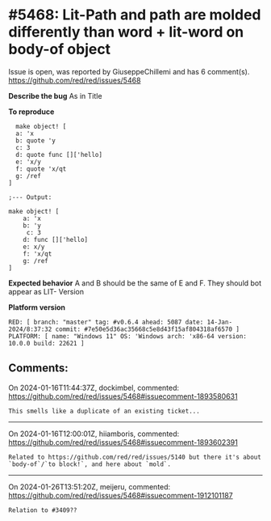 
#5468: Lit-Path and path are molded differently than word + lit-word on body-of object
================================================================================
Issue is open, was reported by GiuseppeChillemi and has 6 comment(s).
<https://github.com/red/red/issues/5468>


**Describe the bug**
As in Title


**To reproduce**
```
  make object! [
  a: 'x 
  b: quote 'y 
  c: 3 
  d: quote func []['hello] 
  e: 'x/y 
  f: quote 'x/qt 
  g: /ref
]

;--- Output:

make object! [
    a: 'x
    b: 'y
     c: 3
    d: func []['hello]
    e: x/y
    f: 'x/qt
    g: /ref
]
```
**Expected behavior**
A and B should be the same of E and F. They should bot appear as LIT- Version

**Platform version**
 ```
 RED: [ branch: "master" tag: #v0.6.4 ahead: 5087 date: 14-Jan-2024/8:37:32 commit: #7e50e5d36ac35668c5e8d43f15af804318af6570 ]
PLATFORM: [ name: "Windows 11" OS: 'Windows arch: 'x86-64 version: 10.0.0 build: 22621 ]
```


Comments:
--------------------------------------------------------------------------------

On 2024-01-16T11:44:37Z, dockimbel, commented:
<https://github.com/red/red/issues/5468#issuecomment-1893580631>

    This smells like a duplicate of an existing ticket...

--------------------------------------------------------------------------------

On 2024-01-16T12:00:01Z, hiiamboris, commented:
<https://github.com/red/red/issues/5468#issuecomment-1893602391>

    Related to https://github.com/red/red/issues/5140 but there it's about `body-of`/`to block!`, and here about `mold`.

--------------------------------------------------------------------------------

On 2024-01-26T13:51:20Z, meijeru, commented:
<https://github.com/red/red/issues/5468#issuecomment-1912101187>

    Relation to #3409??

